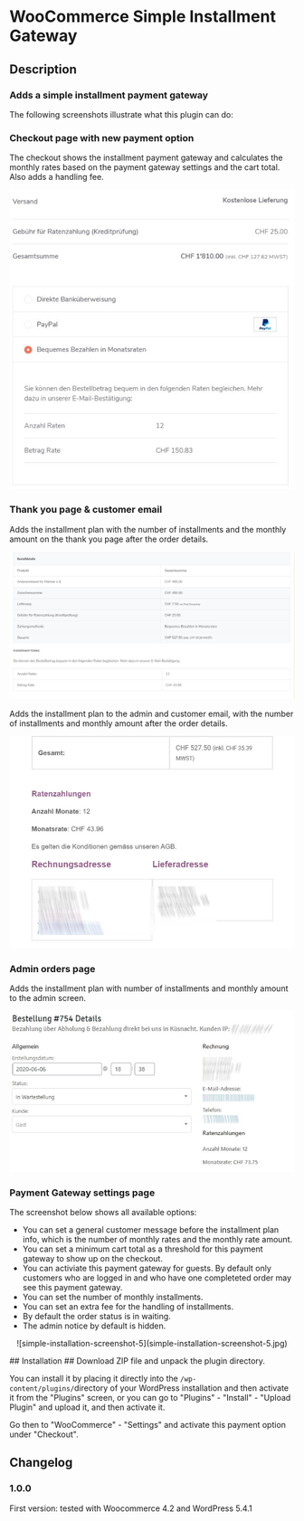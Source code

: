# WooCommerce Simple Installment Gateway #

## Description ##

### Adds a simple installment payment gateway ###

The following screenshots illustrate what this plugin can do:

### Checkout page with new payment option ###

The checkout shows the installment payment gateway and calculates the monthly rates based on the payment gateway settings and the cart total. Also adds a handling fee.

![simple-installation-screenshot-1](simple-installation-screenshot-1.jpg)

### Thank you page & customer email ###

Adds the installment plan with the number of installments and the monthly amount on the thank you page after the order details.

![simple-installation-screenshot-2](simple-installation-screenshot-2.jpg)

Adds the installment plan to the admin and customer email, with the number of installments and monthly amount after the order details.

![simple-installation-screenshot-3](simple-installation-screenshot-3.jpg)

### Admin orders page ###

Adds the installment plan with number of installments and monthly amount to the admin screen.

![simple-installation-screenshot-4](simple-installation-screenshot-4.jpg)

### Payment Gateway settings page ###

The screenshot below shows all available options:

- You can set a general customer message before the installment plan info, which is the number of monthly rates and the monthly rate amount.
- You can set a minimum cart total as a threshold for this payment gateway to show up on the checkout.
- You can activiate this payment gateway for guests. By default only customers who are logged in and who have one completeted order may see this payment gateway.
- You can set the number of monthly installments.
- You can set an extra fee for the handling of installments.
- By default the order status is in waiting.
- The admin notice by default is hidden.
<p align="center">
![simple-installation-screenshot-5](simple-installation-screenshot-5.jpg)
</p>
## Installation ##
Download ZIP file and unpack the plugin directory.

You can install it by placing it directly into the `/wp-content/plugins/`directory of your WordPress installation and then activate it from the "Plugins" screen, or you can go to "Plugins" - "Install" - "Upload Plugin" and upload it, and then activate it.

Go then to "WooCommerce" - "Settings" and activate this payment option under "Checkout".

## Changelog ##

### 1.0.0 ###
First version: tested with Woocommerce 4.2 and WordPress 5.4.1
